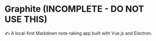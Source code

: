 # Graphite (INCOMPLETE - DO NOT USE THIS)
✍️ A local-first Markdown note-taking app built with Vue.js and Electron.
